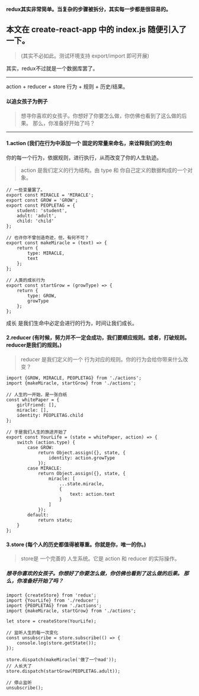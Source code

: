 #### redux其实非常简单。当复杂的步骤被拆分，其实每一步都是很容易的。

## 本文在 create-react-app 中的 index.js 随便引入了一下。
> (其实不必如此。测试环境支持 export/import 即可开展)


其实，redux不过就是一个数据库罢了。

*  *  *

action + reducer + store
行为 + 规则 + 历史/结果。

#### 以追女孩子为例子
> 想寻你喜欢的女孩子。你想好了你要怎么做，你仿佛也看到了这么做的后果。 那么，你准备好开始了吗？

* * *

#### 1.action (我们在行为中添加一个 固定的常量来命名，来诠释我们的生命)
你的每一个行为，依据规则，进行执行，从而改变了你的人生轨迹。
> action 是我们定义的行为结构。由 type 和 你自己定义的数据构成的一个对象。

```
// 一些变量罢了。
export const MIRACLE = 'MIRACLE';
export const GROW = 'GROW';
export const PEOPLETAG = {
    student: 'student',
    adult: 'adult',
    child: 'child'
};

// 也许你不曾创造奇迹，但，有何不可？
export const makeMiracle = (text) => {
    return {
        type: MIRACLE,
        text
    };
};

// 人类的成长行为
export const startGrow = (growType) => {
    return {
        type: GROW,
        growType
    };
};
```

成长 是我们生命中必定会进行的行为，时间让我们成长。

#### 2.reducer (有时候，努力并不一定会成功，我们要顺应规则。或者，打破规则。reducer是我们的规则。)
> reducer 是我们定义的一个 行为对应的规则。你的行为会给你带来什么改变？

```
import {GROW, MIRACLE, PEOPLETAG} from './actions';
import {makeMiracle, startGrow} from './actions';

// 人生的一开始，是一张白纸
const whitePaper = {
    girlFriend: [],
    miracle: [],
    identity: PEOPLETAG.child
};

// 于是我们人生的旅途开始了
export const YourLife = (state = whitePaper, action) => {
    switch (action.type) {
        case GROW:
            return Object.assign({}, state, {
                identity: action.growType
            });
        case MIRACLE:
            return Object.assign({}, state, {
                miracle: [
                    ...state.miracle,
                    {
                        text: action.text
                    }
                ]
            });
        default: 
            return state;
    }
};
```

#### 3.store (每个人的历史都值得被尊重。你就是你，唯一的你。)
> store是 一个完善的 人生系统。它是 action 和 reducer 的实际操作。

##### 想寻你喜欢的女孩子。你想好了你要怎么做，你仿佛也看到了这么做的后果。 那么，你准备好开始了吗？

```
import {createStore} from 'redux';
import {YourLife} from './reducer';
import {PEOPLETAG} from './actions';
import {makeMiracle, startGrow} from './actions';

let store = createStore(YourLife);

// 监听人生的每一次变化
const unsubscribe = store.subscribe(() => {
    console.log(store.getState());
});

store.dispatch(makeMiracle('做了一个mad'));
// 人长大了
store.dispatch(startGrow(PEOPLETAG.adult));

// 停止监听
unsubscribe();
```
